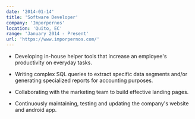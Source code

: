 ```yaml
---
date: '2014-01-14'
title: 'Software Developer'
company: 'Imporpernos'
location: 'Quito, EC'
range: 'January 2014 - Present'
url: 'https://www.imporpernos.com/'
---
```


- Developing in-house helper tools that increase an employee's productivity on everyday tasks.

- Writing complex SQL queries to extract specific data segments and/or generating specialized reports for accounting purposes.

- Collaborating with the marketing team to build effective landing pages.

- Continuously maintaining, testing and updating the company's website and android app.
